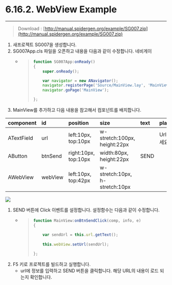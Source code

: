 # 6.16.2. WebView Example

---

> Download : [http://manual.spidergen.org/example/SG007.zip](http://manual.spidergen.org/example/SG007.zip)

1. 새프로젝트 SG007을 생성합니다.
2. SG007App.cls 파일을 오픈하고 내용을 다음과 같이 수정합니다. 네비게이
   * > ```js
     > function SG007App:onReady()
     > {
     >     super.onReady();
     >
     >     var navigator = new ANavigator();
     >     navigator.registerPage('Source/MainView.lay', 'MainView');
     >     navigator.goPage('MainView');
     >
     > };
     > ```
3. MainView를 추가하고 다음 내용을 참고해서 컴포넌트를 배치합니다.

| component | id | position | size | text | placeholder | etc |
| :--- | :--- | :--- | :--- | :--- | :--- | :--- |
| ATextField | url | left:10px, top:10px | w-stretch:100px, height:22px |  | Url을 입력하세요. |  |
| AButton | btnSend | right:10px, top:10px | width:80px, height:22px | SEND |  |  |
| AWebView | webView | left:10px, top:42px | w-stretch:10px, h-stretch:10px |  |  | border:1px, border-color:rgb\(125,125,125\) |

![](/assets/webview-ex-002.png)

1. SEND 버튼에 Click 이벤트를 설정합니다. 설정함수는 다음과 같이 수정합니다.
   * > ```js
     > function MainView:onBtnSendClick(comp, info, e)
     > {
     >
     >     var sendUrl = this.url.getText();
     >     
     >     this.webView.setUrl(sendUrl);
     >     
     > };
     > ```
2. F5 키로 프로젝트를 빌드하고 실행합니다. 
   * url에 정보를 입력하고 SEND 버튼을 클릭합니다. 해당 URL의 내용이 로드 되는지 확인합니다.



